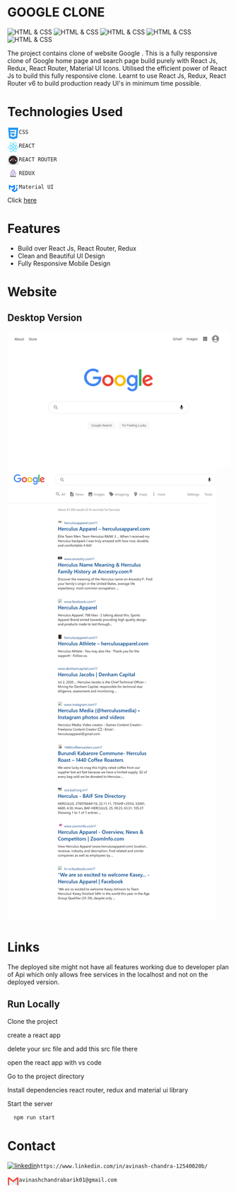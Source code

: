 # **GOOGLE CLONE**
![HTML & CSS](https://img.shields.io/badge/React%20Js-v18.2.0-red)
![HTML & CSS](https://img.shields.io/badge/React%20Router-v6.4-green)
![HTML & CSS](https://img.shields.io/badge/HTML-CSS-blue)
![HTML & CSS](https://img.shields.io/badge/Redux-Redux%20Toolkit-purple)
![HTML & CSS](https://img.shields.io/badge/MuI-npm-orange)

The project contains clone of website Google . This is a fully responsive clone of Google home page and search page build purely with React Js, Redux, React Router, Material UI Icons. Utilised the efficient power of React Js to build this fully responsive clone. Learnt to use React Js, Redux, React Router v6 to build production ready UI's in minimum time possible.


# Technologies Used
<img align="left" alt="React Js" width="26px" src="./google-image/readmeAssets/css-3.png" /> `CSS`


<img align="left" alt="React Js" width="26px" src="./google-image/readmeAssets/logo512.png" /> `REACT`


<img align="left" alt="REACT ROUTER" width="26px" src="./google-image/readmeAssets/router.png" /> `REACT ROUTER`


<img align="left" alt="REDUX" width="26px" src="./google-image/readmeAssets/Redux.png" /> `REDUX`


<img align="left" alt="REDUX" width="26px" src="./google-image/readmeAssets/material_ui.png" /> `Material UI`

Click [here](https://harmonious-starship-f62e08.netlify.app/)
# Features
 - Build over React Js, React Router, Redux
 - Clean and Beautiful UI Design
 - Fully Responsive Mobile Design
 # Website
 ## Desktop Version
 ![](google-image/Screenshots/1.png)
 ![](google-image/Screenshots/2.png)
 # Links
 The deployed site might not have all features working due to developer plan of Api which only allows free services in the localhost and not on the deployed version.
 ## Run Locally

Clone the project

create a react app

delete your src file and add this src file there

open the react app with vs code

Go to the project directory

Install dependencies react router, redux and material ui library

Start the server

```bash
  npm run start
```
 # Contact
 [![linkedin](https://img.shields.io/badge/linkedin-0A66C2?style=for-the-badge&logo=linkedin&logoColor=white)](https://www.linkedin.com/in/avinash-chandra-12540020b/)`https://www.linkedin.com/in/avinash-chandra-12540020b/`
 
 
<img align="left" alt="gmail" width="26px" src="./google-image/readmeAssets/gmail.webp" /> `avinashchandrabarik01@gmail.com`
